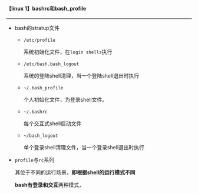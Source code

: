 #### 【linux 1】bashrc和bash_profile

----------------

* bash的stratup文件

  - `/etc/profile`

    系统初始化文件，在`login shells`执行

  - `/etc/bash.bash_logout`

    系统的登陆shell清理，当一个登陆shell退出时执行

  - `~/.bash_profile`

    个人初始化文件，为登录shell文件。

  - `~/.bashrc`

    每个交互式shell启动文件

  - `~/bash_logout`

    单个登录shell清理文件，当一个登录shell退出时执行

* `profile`与`rc`系列

  其位于不同的运行场景，**即根据shell的运行模式不同**

  **bash有登录和交互**两种模式，

  